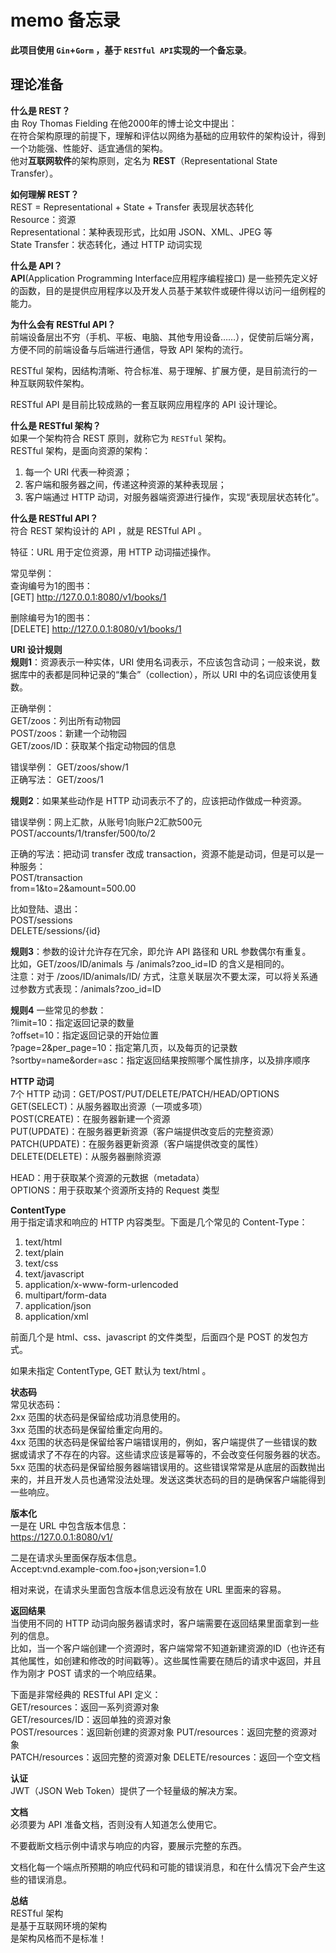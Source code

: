# memo 备忘录
**此项目使用 `Gin`+`Gorm` ，基于 `RESTful API`实现的一个备忘录**。  

## 理论准备
**什么是 REST？**  
由 Roy Thomas Fielding 在他2000年的博士论文中提出：  
在符合架构原理的前提下，理解和评估以网络为基础的应用软件的架构设计，得到一个功能强、性能好、适宜通信的架构。  
他对**互联网软件**的架构原则，定名为 **REST**（Representational State Transfer）。  

**如何理解 REST？**  
REST = Representational + State + Transfer 表现层状态转化  
Resource：资源  
Representational：某种表现形式，比如用 JSON、XML、JPEG 等  
State Transfer：状态转化，通过 HTTP 动词实现

**什么是 API？**  
**API**(Application Programming Interface应用程序编程接口) 是一些预先定义好的函数，目的是提供应用程序以及开发人员基于某软件或硬件得以访问一组例程的能力。

**为什么会有 RESTful API？**  
前端设备层出不穷（手机、平板、电脑、其他专用设备……），促使前后端分离，方便不同的前端设备与后端进行通信，导致 API 架构的流行。  

RESTful 架构，因结构清晰、符合标准、易于理解、扩展方便，是目前流行的一种互联网软件架构。  

RESTful API 是目前比较成熟的一套互联网应用程序的 API 设计理论。

**什么是 RESTful 架构？**  
如果一个架构符合 REST 原则，就称它为 `RESTful` 架构。  
RESTful 架构，是面向资源的架构：
1. 每一个 URI 代表一种资源；
2. 客户端和服务器之间，传递这种资源的某种表现层；
3. 客户端通过 HTTP 动词，对服务器端资源进行操作，实现“表现层状态转化”。  

**什么是 RESTful API？**  
符合 REST 架构设计的 API ，就是 RESTful API 。

特征：URL 用于定位资源，用 HTTP 动词描述操作。  

常见举例：  
查询编号为1的图书：  
[GET] http://127.0.0.1:8080/v1/books/1

删除编号为1的图书：  
[DELETE] http://127.0.0.1:8080/v1/books/1

**URI 设计规则**  
**规则1**：资源表示一种实体，URI 使用名词表示，不应该包含动词；一般来说，数据库中的表都是同种记录的“集合”（collection），所以 URI 中的名词应该使用复数。  

正确举例：  
GET/zoos：列出所有动物园  
POST/zoos：新建一个动物园  
GET/zoos/ID：获取某个指定动物园的信息

错误举例：
GET/zoos/show/1  
正确写法：
GET/zoos/1  

**规则2**：如果某些动作是 HTTP 动词表示不了的，应该把动作做成一种资源。  

错误举例：网上汇款，从账号1向账户2汇款500元  
POST/accounts/1/transfer/500/to/2  

正确的写法：把动词 transfer 改成 transaction，资源不能是动词，但是可以是一种服务：  
POST/transaction  
from=1&to=2&amount=500.00

比如登陆、退出：  
POST/sessions  
DELETE/sessions/{id}

**规则3**：参数的设计允许存在冗余，即允许 API 路径和 URL 参数偶尔有重复。  
比如，GET/zoos/ID/animals 与 /animals?zoo_id=ID 的含义是相同的。  
注意：对于 /zoos/ID/animals/ID/ 方式，注意关联层次不要太深，可以将关系通过参数方式表现：/animals?zoo_id=ID  

**规则4** 一些常见的参数：  
?limit=10：指定返回记录的数量  
?offset=10：指定返回记录的开始位置  
?page=2&per_page=10：指定第几页，以及每页的记录数  
?sortby=name&order=asc：指定返回结果按照哪个属性排序，以及排序顺序  

**HTTP 动词**  
7个 HTTP 动词：GET/POST/PUT/DELETE/PATCH/HEAD/OPTIONS  
GET(SELECT)：从服务器取出资源（一项或多项）  
POST(CREATE)：在服务器新建一个资源  
PUT(UPDATE)：在服务器更新资源（客户端提供改变后的完整资源）  
PATCH(UPDATE)：在服务器更新资源（客户端提供改变的属性）  
DELETE(DELETE)：从服务器删除资源  

HEAD：用于获取某个资源的元数据（metadata）  
OPTIONS：用于获取某个资源所支持的 Request 类型

**ContentType**  
用于指定请求和响应的 HTTP 内容类型。下面是几个常见的 Content-Type：  
1. text/html
2. text/plain
3. text/css
4. text/javascript
5. application/x-www-form-urlencoded
6. multipart/form-data
7. application/json
8. application/xml

前面几个是 html、css、javascript 的文件类型，后面四个是 POST 的发包方式。  

如果未指定 ContentType, GET 默认为 text/html 。  

**状态码**  
常见状态码：  
2xx 范围的状态码是保留给成功消息使用的。  
3xx 范围的状态码是保留给重定向用的。  
4xx 范围的状态码是保留给客户端错误用的，例如，客户端提供了一些错误的数据或请求了不存在的内容。这些请求应该是幂等的，不会改变任何服务器的状态。  
5xx 范围的状态码是保留给服务器端错误用的。这些错误常常是从底层的函数抛出来的，并且开发人员也通常没法处理。发送这类状态码的目的是确保客户端能得到一些响应。  

**版本化**  
一是在 URL 中包含版本信息：  
https://127.0.0.1:8080/v1/  

二是在请求头里面保存版本信息。  
Accept:vnd.example-com.foo+json;version=1.0  

相对来说，在请求头里面包含版本信息远没有放在 URL 里面来的容易。  

**返回结果**  
当使用不同的 HTTP 动词向服务器请求时，客户端需要在返回结果里面拿到一些列的信息。  
比如，当一个客户端创建一个资源时，客户端常常不知道新建资源的ID（也许还有其他属性，如创建和修改的时间戳等）。这些属性需要在随后的请求中返回，并且作为刚才 POST 请求的一个响应结果。  

下面是非常经典的 RESTful API 定义：  
GET/resources：返回一系列资源对象  
GET/resources/ID：返回单独的资源对象  
POST/resources：返回新创建的资源对象
PUT/resources：返回完整的资源对象  
PATCH/resources：返回完整的资源对象
DELETE/resources：返回一个空文档  

**认证**  
JWT（JSON Web Token）提供了一个轻量级的解决方案。  

**文档**  
必须要为 API 准备文档，否则没有人知道怎么使用它。  

不要截断文档示例中请求与响应的内容，要展示完整的东西。  

文档化每一个端点所预期的响应代码和可能的错误消息，和在什么情况下会产生这些的错误消息。

**总结**  
RESTful 架构  
是基于互联网环境的架构  
是架构风格而不是标准！  
